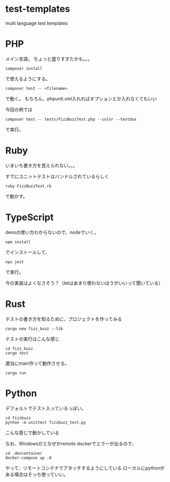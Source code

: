 # test-templates
multi language test templates

# PHP
メイン言語。
ちょっと盛りすぎたかも。。。

```
composer install
```
で使えるようにする。

```
composer test -- <filename>
```

で動く。
もちろん、phpunit.xml入れればオプションとか入れなくてもいい

今回の例では

```
composer test -- tests/FizzBuzzTest.php --color --testdox
```

で実行。

# Ruby
いまいち書き方を覚えられない。。。

すでにユニットテストはバンドルされているらしく

```
ruby FizzBuzzTest.rb 
```

で動かす。

# TypeScript
denoの使い方わからないので、nodeでいく。

```
npm install
```
でインストールして、

```
npx jest
```
で実行。

今の実装はよくなさそう？（letはあまり使わないほうがいいって聞いている）

# Rust
テストの書き方を知るために、プロジェクトを作ってみる

```
cargo new fizz_buzz --lib
```

テストの実行はこんな感じ
```
cd fizz_buzz
cargo test
```

適当にmain作って動作させる。

```
cargo run
```

# Python
デフォルトでテスト入っているっぽい。

```
cd fizzbuzz
python -m unittest fizzbuzz_test.py 
```

こんな感じで動かしている

なお、Windowsだとなぜかremote dockerでエラーが出るので、

```
cd .devcontainer
docker-compose up -d
```

やって、リモートコンテナでアタッチするようにしている
ローカルにpythonがある場合はそっち使っていい。